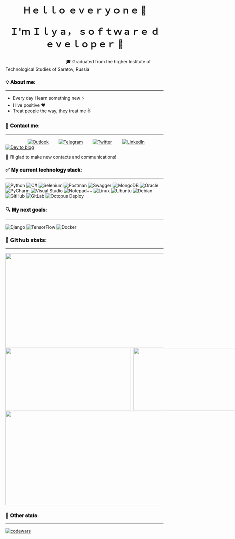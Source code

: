 <h1 align="center">Ｈｅｌｌｏ ｅｖｅｒｙｏｎｅ 👋

Ｉ'ｍ Ｉｌｙａ， ｓｏｆｔｗａｒｅ ｄｅｖｅｌｏｐｅｒ 🎯</h1>

                                                 🎓 Graduated from the higher Institute of Technological Studies of Saratov, Russia 

<h3>💡 𝐀𝐛𝐨𝐮𝐭 𝐦𝐞:</h3>

___

* Every day I learn something new ⚡️
* I live positive ❤️
* Treat people the way, they treat me ✌️

<h3>🔔 𝐂𝐨𝐧𝐭𝐚𝐜𝐭 𝐦𝐞:</h3>

___

                 <a href="https://outlook.live.com/mail/0/deeplink/compose?popoutv2=1&to=ilyatyruin@hotmail.com&subject=GitHub Feedback"> ![Outlook](https://img.shields.io/badge/Microsoft_Outlook-0078D4?style=for-the-badge&logo=microsoft-outlook&logoColor=white)</a>        <a href="https://t.me/valtesar/"> ![Telegram](https://img.shields.io/badge/Telegram-2CA5E0?style=for-the-badge&logo=telegram&logoColor=white)</a>        <a href="https://www.twitter.com/_valtesar/"> ![Twitter](https://img.shields.io/badge/Twitter-%231DA1F2.svg?style=for-the-badge&logo=Twitter&logoColor=white)</a>        <a href="https://www.linkedin.com/in/valtesar/"> ![LinkedIn](https://img.shields.io/badge/linkedin-%230077B5.svg?style=for-the-badge&logo=linkedin&logoColor=white)</a>        <a href="https://dev.to/valtesar/"> ![Dev.to blog](https://img.shields.io/badge/dev.to-0A0A0A?style=for-the-badge&logo=dev.to&logoColor=white)</a>

 
🤝 I'll glad to make new contacts and communications!

<h3>✅ 𝐌𝐲 𝐜𝐮𝐫𝐫𝐞𝐧𝐭 𝐭𝐞𝐜𝐡𝐧𝐨𝐥𝐨𝐠𝐲 𝐬𝐭𝐚𝐜𝐤:</h3>

___


![Python](https://img.shields.io/badge/python-3670A0?style=for-the-badge&logo=python&logoColor=ffdd54) ![C#](https://img.shields.io/badge/c%23-%23239120.svg?style=for-the-badge&logo=c-sharp&logoColor=white) ![Selenium](https://img.shields.io/badge/-selenium-%43B02A?style=for-the-badge&logo=selenium&logoColor=white) ![Postman](https://img.shields.io/badge/Postman-FF6C37?style=for-the-badge&logo=postman&logoColor=white) ![Swagger](https://img.shields.io/badge/-Swagger-%23Clojure?style=for-the-badge&logo=swagger&logoColor=white)  ![MongoDB](https://img.shields.io/badge/MongoDB-%234ea94b.svg?style=for-the-badge&logo=mongodb&logoColor=white) ![Oracle](https://img.shields.io/badge/Oracle-F80000?style=for-the-badge&logo=oracle&logoColor=white) 	![PyCharm](https://img.shields.io/badge/pycharm-143?style=for-the-badge&logo=pycharm&logoColor=black&color=black&labelColor=green) ![Visual Studio](https://img.shields.io/badge/Visual%20Studio-5C2D91.svg?style=for-the-badge&logo=visual-studio&logoColor=white) ![Notepad++](https://img.shields.io/badge/Notepad++-90E59A.svg?style=for-the-badge&logo=notepad%2b%2b&logoColor=black)  ![Linux](https://img.shields.io/badge/Linux-FCC624?style=for-the-badge&logo=linux&logoColor=black) ![Ubuntu](https://img.shields.io/badge/Ubuntu-E95420?style=for-the-badge&logo=ubuntu&logoColor=white) ![Debian](https://img.shields.io/badge/Debian-D70A53?style=for-the-badge&logo=debian&logoColor=white)  	![GitHub](https://img.shields.io/badge/github-%23121011.svg?style=for-the-badge&logo=github&logoColor=white) 	![GitLab](https://img.shields.io/badge/gitlab-%23181717.svg?style=for-the-badge&logo=gitlab&logoColor=white) ![Octopus Deploy](https://img.shields.io/badge/octopus%20deploy-0D80D8?style=for-the-badge&logo=octopusdeploy&logoColor=white)

<h3>🔍 𝐌𝐲 𝐧𝐞𝐱𝐭 𝐠𝐨𝐚𝐥𝐬:</h3>

___

![Django](https://img.shields.io/badge/django-%23092E20.svg?style=for-the-badge&logo=django&logoColor=white) ![TensorFlow](https://img.shields.io/badge/TensorFlow-%23FF6F00.svg?style=for-the-badge&logo=TensorFlow&logoColor=white) ![Docker](https://img.shields.io/badge/docker-%230db7ed.svg?style=for-the-badge&logo=docker&logoColor=white) 

<h3>📜 𝗚𝗶𝘁𝗵𝘂𝗯 𝘀𝘁𝗮𝘁𝘀: </h3>

___

<div style="display: flex; flex-direction: row;">
 <img width="1000" height="300" class="img" src="https://github-readme-stats.vercel.app/api/top-langs/?username=Valtesar&theme=github_dark"/> 
</div>

<div style="display: flex; flex-direction: row;">
 <img width="400" height="200" class="img" src="https://github-readme-streak-stats.herokuapp.com?user=Valtesar&theme=dark&date_format=j%20M%5B%20Y%5D)"/>     
 <img width="400" height="200" class="img" src="https://github-readme-stats.vercel.app/api?username=valtesar&show_icons=true&theme=highcontrast"/> 
</div>

<div style="display: flex; flex-direction: row;">
<img width="1000" height="300" class="img" src="http://github-profile-summary-cards.vercel.app/api/cards/profile-details?username=Valtesar&theme=github_dark" />
</div>

<h3>💎 𝐎𝐭𝐡𝐞𝐫 𝐬𝐭𝐚𝐭𝐬:</h3>

___

[![codewars](https://www.codewars.com/users/Valtesar/badges/large)](https://www.codewars.com/users/Valtesar) 
